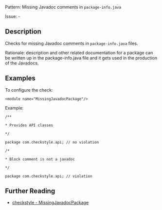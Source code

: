 Pattern: Missing Javadoc comments in `package-info.java`

Issue: -

## Description

Checks for missing Javadoc comments in `package-info.java` files. 

Rationale: description and other related documentation for a package can be written up in the package-info.java file and it gets used in the production of the Javadocs.

## Examples

To configure the check: 
    
    

    <module name="MissingJavadocPackage"/>

            

Example:
    

    /**

    * Provides API classes

    */

    package com.checkstyle.api; // no violation

    /*

    * Block comment is not a javadoc

    */

    package com.checkstyle.api; // violation

## Further Reading

* [checkstyle - MissingJavadocPackage](http://checkstyle.sourceforge.net/config_javadoc.html)